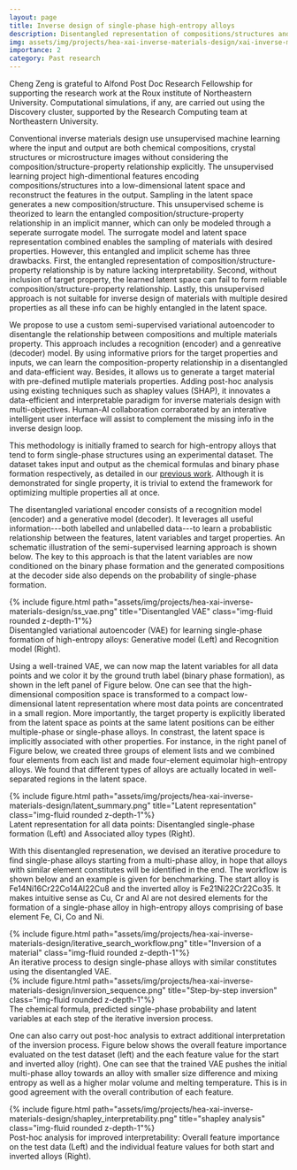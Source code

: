 ```yaml
---
layout: page
title: Inverse design of single-phase high-entropy alloys
description: Disentangled representation of compositions/structures and properties in a semi-supervised variational autoencoder (VAE)
img: assets/img/projects/hea-xai-inverse-materials-design/xai-inverse-materials.png
importance: 2
category: Past research
---
```


Cheng Zeng is grateful to Alfond Post Doc Research Fellowship for supporting the research work at the Roux institute of Northeastern University. Computational simulations, if any, are carried out using the Discovery cluster, supported by the Research Computing team at Northeastern University.

Conventional inverse materials design use unsupervised machine learning where the input and output are both chemical compositions, crystal structures or microstructure images without considering the composition/structure-property relationship explicitly. The unsupervised learning project high-dimentional features encoding compositions/structures into a low-dimensional latent space and reconstruct the features in the output. Sampling in the latent space generates a new composition/structure. This unsupervised scheme is theorized to learn the entangled composition/structure-property relationship in an implicit manner, which can only be modeled through a seperate surrogate model. The surrogate model and latent space representation combined enables the sampling of materials with desired properties. However, this entangled and implicit scheme has three drawbacks. First, the entangled representation of composition/structure-property relationship is by nature lacking interpretability. Second, without inclusion of target property, the learned latent space can fail to form reliable composition/structure-property relationship. Lastly, this unsupervised approach is not suitable for inverse design of materials with multiple desired properties as all these info can be highly entangled in the latent space.

We propose to use a custom semi-supervised variational autoencoder to disentangle the relationship between compositions and multiple materials property. This approach includes a recognition (encoder) and a genreative (decoder) model. By using informative priors for the target properties and inputs, we can learn the composition-property relationship in a disentangled and data-efficient way. Besides, it allows us to generate a target material with pre-defined mutliple materials properties. Adding post-hoc analysis using existing techniques such as shapley values (SHAP), it innovates a data-efficient and interpretable paradigm for inverse materials design with multi-objectives. Human-AI collaboration corraborated by an interative intelligent user interface will assist to complement the missing info in the inverse design loop.

This methodology is initially framed to search for high-entropy alloys that tend to form single-phase structures using an experimental dataset.
The dataset takes input and output as the chemical formulas and binary phase formation respectively, as detailed in our [previous work](https://www.sciencedirect.com/science/article/pii/S0927025624001460). Although it is demonstrated for single property, it is trivial to extend the framework for optimizing multiple properties all at once.

The disentangled variational encoder consists of a recognition model (encoder) and a generative model (decoder). It leverages all useful information---both labelled and unlabelled data---to learn a probablistic relationship between the features, latent variables and target properties. An schematic illustration of the semi-supervised learning approach is shown below. The key to this approach is that the latent variables are now conditioned on the binary phase formation and the generated compositions at the decoder side also depends on the probability of single-phase formation.

<div class="row justify-content-sm-center">
    <div class="col-sm-12 mt-3 mt-md-0">
        {% include figure.html path="assets/img/projects/hea-xai-inverse-materials-design/ss_vae.png" title="Disentangled VAE" class="img-fluid rounded z-depth-1"%}
    </div>
</div>
<div class="caption">
    Disentangled variational autoencoder (VAE) for learning single-phase formation of high-entropy alloys: Generative model (Left) and Recognition model (Right).
</div>

Using a well-trained VAE, we can now map the latent variables for all data points and we color it by the ground truth label (binary phase formation), as shown in the left panel of Figure below. One can see that the high-dimensional composition space is transformed to a compact low-dimensional latent representation where most data points are concentrated in a small region.
More importantly, the target property is explicitly liberated from the latent space as points at the same latent positions can be either multiple-phase or single-phase alloys.
In constrast, the latent space is implicitly associated with other properties. For instance, in the right panel of Figure below, we created three groups of element lists and we combined four elements from each list and made four-element equimolar high-entropy alloys. We found that different types of alloys are actually located in well-separated regions in the latent space.

<div class="row justify-content-sm-center">
    <div class="col-sm-12 mt-3 mt-md-0">
        {% include figure.html path="assets/img/projects/hea-xai-inverse-materials-design/latent_summary.png" title="Latent representation" class="img-fluid rounded z-depth-1"%}
    </div>
</div>
<div class="caption">
    Latent representation for all data points: Disentangled single-phase formation (Left) and Associated alloy types (Right).
</div>

With this disentangled represenation, we devised an iterative procedure to find single-phase alloys starting from a multi-phase alloy, in hope that alloys with similar element constitutes will be identified in the end. The workflow is shown below and an example is given for benchmarking.
The start alloy is Fe14Ni16Cr22Co14Al22Cu8 and the inverted alloy is Fe21Ni22Cr22Co35. It makes intuitive sense as Cu, Cr and Al are not desired elements for the formation of a single-phase alloy in high-entropy alloys comprising of base element Fe, Ci, Co and Ni.

<div class="row justify-content-sm-center">
    <div class="col-sm-12 mt-3 mt-md-0">
        {% include figure.html path="assets/img/projects/hea-xai-inverse-materials-design/iterative_search_workflow.png" title="Inversion of a material" class="img-fluid rounded z-depth-1"%}
    </div>
</div>
<div class="caption">
    An iterative process to design single-phase alloys with similar constitutes using the disentangled VAE.
</div>

<div class="row justify-content-sm-center">
    <div class="col-sm-12 mt-3 mt-md-0">
        {% include figure.html path="assets/img/projects/hea-xai-inverse-materials-design/inversion_sequence.png" title="Step-by-step inversion" class="img-fluid rounded z-depth-1"%}
    </div>
</div>
<div class="caption">
    The chemical formula, predicted single-phase probability and latent variables at each step of the iterative inversion process.
</div>

One can also carry out post-hoc analysis to extract additional interpretation of the inversion process. Figure below shows the overall feature importance evaluated on the test dataset (left) and the each feature value for the start and inverted alloy (right).
One can see that the trained VAE pushes the initial multi-phase alloy towards an alloy with smaller size difference and mixing entropy as well as a higher molar volume and melting temperature. This is in good agreement with the overall contribution of each feature.

<div class="row justify-content-sm-center">
    <div class="col-sm-12 mt-3 mt-md-0">
        {% include figure.html path="assets/img/projects/hea-xai-inverse-materials-design/shapley_interpretability.png" title="shapley analysis" class="img-fluid rounded z-depth-1"%}
    </div>
</div>
<div class="caption">
    Post-hoc analysis for improved interpretability: Overall feature importance on the test data (Left) and the individual feature values for both start and inverted alloys (Right).
</div>